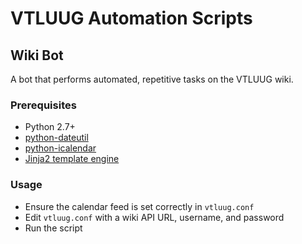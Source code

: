 VTLUUG Automation Scripts
=========================

Wiki Bot
--------

A bot that performs automated, repetitive tasks on the VTLUUG wiki.

### Prerequisites ###
* Python 2.7+
* [python-dateutil](http://labix.org/python-dateutil)
* [python-icalendar](http://codespeak.net/icalendar/)
* [Jinja2 template engine](http://jinja.pocoo.org/)

### Usage ###
* Ensure the calendar feed is set correctly in `vtluug.conf`
* Edit `vtluug.conf` with a wiki API URL, username, and password
* Run the script
